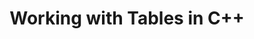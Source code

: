 ﻿---
title: Working with Tables in C++
articleTitle: Working with Tables
linktitle: Working with Tables
description: "Introducing to Table node concepts in Aspose.Words for C++."
type: docs
weight: 40
url: /cpp/working-with-tables/
---


